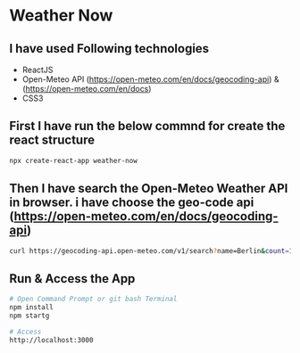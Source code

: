 # Weather Now

## I have used Following technologies

* ReactJS
* Open-Meteo API (https://open-meteo.com/en/docs/geocoding-api) & (https://open-meteo.com/en/docs)
* CSS3

## First I have run the below commnd for create the react structure

```bash
npx create-react-app weather-now
```

## Then I have search the Open-Meteo Weather API in browser. i have choose the geo-code api (https://open-meteo.com/en/docs/geocoding-api)

```bash
curl https://geocoding-api.open-meteo.com/v1/search?name=Berlin&count=10&language=en&format=json
```

## Run & Access the App

```bash
# Open Command Prompt or git bash Terminal
npm install
npm startg

# Access
http://localhost:3000
```